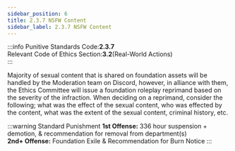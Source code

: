 ```yaml
---
sidebar_position: 6
title: 2.3.7 NSFW Content
sidebar_label: 2.3.7 NSFW Content
---
```


:::info
Punitive Standards Code:<Highlight color="#E46C07">**2.3.7**</Highlight> <br />
Relevant Code of Ethics Section:<Highlight color="#18A304">**3.2**</Highlight>(Real-World Actions) <br />
:::

Majority of sexual content that is shared on foundation assets will be handled by the Moderation team on Discord, however, in alliance with them, the Ethics Committee will issue a foundation roleplay reprimand based on the severity of the infraction. When deciding on a reprimand, consider the following; what was the effect of the sexual content, who was effected by the content, what was the extent of the sexual content, criminal history, etc.

:::warning Standard Punishment
**1st Offense:** 336 hour suspension + demotion, & recommendation for removal from department(s) <br />
**2nd+ Offense:** Foundation Exile & Recommendation for Burn Notice
:::